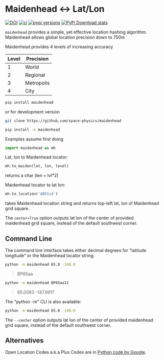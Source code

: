 # Maidenhead &lt;-&gt; Lat/Lon

[![DOI](https://zenodo.org/badge/132653071.svg)](https://zenodo.org/badge/latestdoi/132653071)
[![ci](https://github.com/space-physics/maidenhead/actions/workflows/ci.yml/badge.svg)](https://github.com/space-physics/maidenhead/actions/workflows/ci.yml)
[![pypi versions](https://img.shields.io/pypi/pyversions/maidenhead.svg)](https://pypi.python.org/pypi/maidenhead)
[![PyPi Download stats](http://pepy.tech/badge/maidenhead)](http://pepy.tech/project/maidenhead)

`maidenhead` provides a simple, yet effective location hashing algorithm.
Maidenhead allows global location precision down to 750m

Maidenhead provides 4 levels of increasing accuracy

  Level |  Precision
--------|------------
  1     |  World
  2     |  Regional
  3     |  Metropolis
  4     |  City

```sh
pip install maidenhead
```

or for development version

```sh
git clone https://github.com/space-physics/maidenhead

pip install -e maidenhead
```

Examples assume first doing

```python
import maidenhead as mh
```

Lat, lon to Maidenhead locator:

```python
mh.to_maiden(lat, lon, level)
```

returns a char (len = lvl*2)

Maidenhead locator to lat lon:

```python
mh.to_location('AB01cd')
```

takes Maidenhead location string and returns top-left lat, lon of Maidenhead grid square.

The `center=True` option outputs lat lon of the center of provided maidenhead grid square, instead of the default southwest corner.

## Command Line

The command line interface takes either decimal degrees for "latitude longitude" or the Maidenhead locator string:

```sh
python -m maidenhead 65.0 -148.0
```

> BP65aa

```sh
python -m maidenhead BP65aa12
```

> 65.0083 -147.9917

The "python -m" CLI is also available:

```sh
python -m maidenhead 65.0 -148.0
```

The `--center` option outputs lat lon of the center of provided maidenhead grid square, instead of the default southwest corner.

## Alternatives

Open Location Codes a.k.a Plus Codes are in
[Python code by Google](https://github.com/google/open-location-code/tree/master/python).
